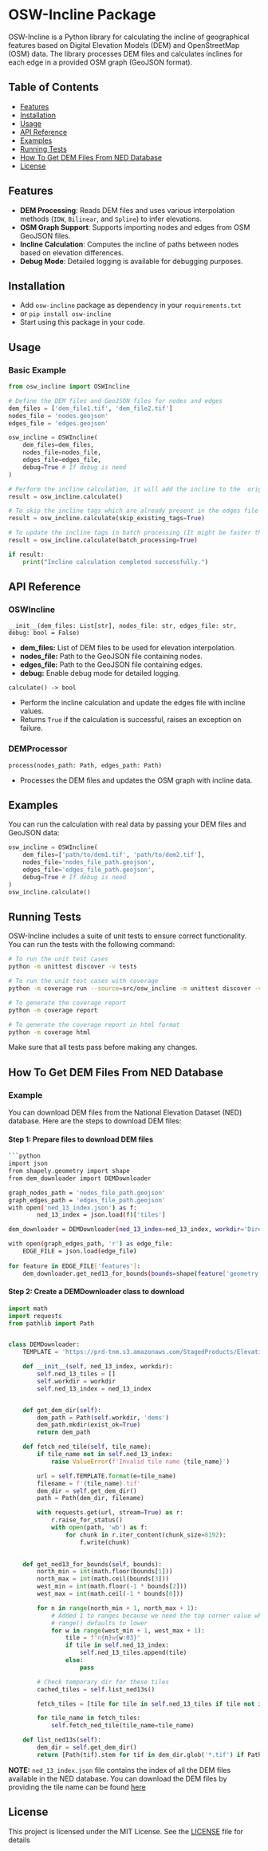 # OSW-Incline Package
OSW-Incline is a Python library for calculating the incline of geographical features based on Digital Elevation Models (DEM) and OpenStreetMap (OSM) data. The library processes DEM files and calculates inclines for each edge in a provided OSM graph (GeoJSON format).

## Table of Contents
- [Features](#features)
- [Installation](#installation)
- [Usage](#usage)
- [API Reference](#api-reference)
- [Examples](#examples)
- [Running Tests](#running-tests)
- [How To Get DEM Files From NED Database](#how-to-get-dem-files-from-ned-database)
- [License](#license)

## Features 

- **DEM Processing**: Reads DEM files and uses various interpolation methods (`IDW`, `Bilinear`, and `Spline`) to infer elevations.
- **OSM Graph Support**: Supports importing nodes and edges from OSM GeoJSON files.
- **Incline Calculation**: Computes the incline of paths between nodes based on elevation differences.
- **Debug Mode**: Detailed logging is available for debugging purposes.

## Installation

- Add `osw-incline` package as dependency in your `requirements.txt`  
- or `pip install osw-incline`  
- Start using this package in your code.  


## Usage

### Basic Example

```python
from osw_incline import OSWIncline

# Define the DEM files and GeoJSON files for nodes and edges
dem_files = ['dem_file1.tif', 'dem_file2.tif']
nodes_file = 'nodes.geojson'
edges_file = 'edges.geojson'

osw_incline = OSWIncline(
    dem_files=dem_files, 
    nodes_file=nodes_file, 
    edges_file=edges_file, 
    debug=True # If debug is need
)

# Perform the incline calculation, it will add the incline to the  original edges file 
result = osw_incline.calculate()

# To skip the incline tags which are already present in the edges file
result = osw_incline.calculate(skip_existing_tags=True)

# To update the incline tags in batch processing (It might be faster than the normal calculation but increases the memory usage)
result = osw_incline.calculate(batch_processing=True)

if result:
    print("Incline calculation completed successfully.")
```

## API Reference

### OSWIncline

`__init__(dem_files: List[str], nodes_file: str, edges_file: str, debug: bool = False)`

- **dem_files:** List of DEM files to be used for elevation interpolation.
- **nodes_file:** Path to the GeoJSON file containing nodes.
- **edges_file:** Path to the GeoJSON file containing edges.
- **debug:** Enable debug mode for detailed logging.

`calculate() -> bool`

- Perform the incline calculation and update the edges file with incline values.
- Returns `True` if the calculation is successful, raises an exception on failure.

### DEMProcessor

`process(nodes_path: Path, edges_path: Path)`

- Processes the DEM files and updates the OSM graph with incline data.

## Examples

You can run the calculation with real data by passing your DEM files and GeoJSON data:
```python
osw_incline = OSWIncline(
    dem_files=['path/to/dem1.tif', 'path/to/dem2.tif'], 
    nodes_file='nodes_file_path.geojson', 
    edges_file='edges_file_path.geojson', 
    debug=True # If debug is need
)
osw_incline.calculate()
```

## Running Tests
OSW-Incline includes a suite of unit tests to ensure correct functionality. You can run the tests with the following command:
```bash
# To run the unit test cases
python -m unittest discover -v tests

# To run the unit test cases with coverage
python -m coverage run --source=src/osw_incline -m unittest discover -v tests

# To generate the coverage report
python -m coverage report

# To generate the coverage report in html format
python -m coverage html
```
Make sure that all tests pass before making any changes.

## How To Get DEM Files From NED Database

### Example

You can download DEM files from the National Elevation Dataset (NED) database. Here are the steps to download DEM files:

#### Step 1: Prepare files to download DEM files
```bash
```python
import json
from shapely.geometry import shape
from dem_downloader import DEMDownloader

graph_nodes_path = 'nodes_file_path.geojson'
graph_edges_path = 'edges_file_path.geojson'
with open('ned_13_index.json') as f:
        ned_13_index = json.load(f)['tiles']

dem_downloader = DEMDownloader(ned_13_index=ned_13_index, workdir='Directory Path where you want to download the DEM files')

with open(graph_edges_path, 'r') as edge_file:
    EDGE_FILE = json.load(edge_file)
    
for feature in EDGE_FILE['features']:
    dem_downloader.get_ned13_for_bounds(bounds=shape(feature['geometry']).bounds)
```
#### Step 2: Create a DEMDownloader class to download
```python
import math
import requests
from pathlib import Path


class DEMDownloader:
    TEMPLATE = 'https://prd-tnm.s3.amazonaws.com/StagedProducts/Elevation/13/TIFF/current/{e}/USGS_13_{e}.tif'

    def __init__(self, ned_13_index, workdir):
        self.ned_13_tiles = []
        self.workdir = workdir
        self.ned_13_index = ned_13_index


    def get_dem_dir(self):
        dem_path = Path(self.workdir, 'dems')
        dem_path.mkdir(exist_ok=True)
        return dem_path

    def fetch_ned_tile(self, tile_name):
        if tile_name not in self.ned_13_index:
            raise ValueError(f'Invalid tile name {tile_name}')

        url = self.TEMPLATE.format(e=tile_name)
        filename = f'{tile_name}.tif'
        dem_dir = self.get_dem_dir()
        path = Path(dem_dir, filename)

        with requests.get(url, stream=True) as r:
            r.raise_for_status()
            with open(path, 'wb') as f:
                for chunk in r.iter_content(chunk_size=8192):
                    f.write(chunk)
        

    def get_ned13_for_bounds(self, bounds):
        north_min = int(math.floor(bounds[1]))
        north_max = int(math.ceil(bounds[3]))
        west_min = int(math.floor(-1 * bounds[2]))
        west_max = int(math.ceil(-1 * bounds[0]))

        for n in range(north_min + 1, north_max + 1):
            # Added 1 to ranges because we need the top corner value whereas
            # range() defaults to lower
            for w in range(west_min + 1, west_max + 1):
                tile = f"n{n}w{w:03}"
                if tile in self.ned_13_index:
                    self.ned_13_tiles.append(tile)
                else:
                    pass

        # Check temporary dir for these tiles
        cached_tiles = self.list_ned13s()

        fetch_tiles = [tile for tile in self.ned_13_tiles if tile not in cached_tiles]

        for tile_name in fetch_tiles:
            self.fetch_ned_tile(tile_name=tile_name)

    def list_ned13s(self):
        dem_dir = self.get_dem_dir()
        return [Path(tif).stem for tif in dem_dir.glob('*.tif') if Path(tif).stem in self.ned_13_index]
```
**NOTE:** `ned_13_index.json` file contains the index of all the DEM files available in the NED database. You can download the DEM files by providing the tile name can be found [here](https://github.com/TaskarCenterAtUW/TDEI-python-lib-osw-inclination/blob/main/ned_13_index.json)

## License
This project is licensed under the MIT License. See the [LICENSE](https://github.com/TaskarCenterAtUW/TDEI-python-lib-osw-inclination/blob/main/LICENSE) file for details